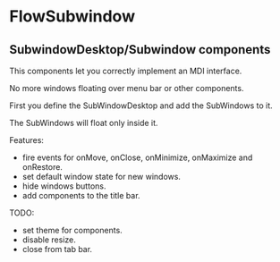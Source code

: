 # FlowSubwindow

## SubwindowDesktop/Subwindow components
This components let you correctly implement an MDI interface. 

No more windows floating over menu bar or other components.

First you define the SubWindowDesktop and add the SubWindows to it. 

The SubWindows will float only inside it. 

Features:
- fire events for onMove, onClose, onMinimize, onMaximize and onRestore.
- set default window state for new windows.
- hide windows buttons. 
- add components to the title bar.

TODO: 
- set theme for components.
- disable resize.
- close from tab bar.
